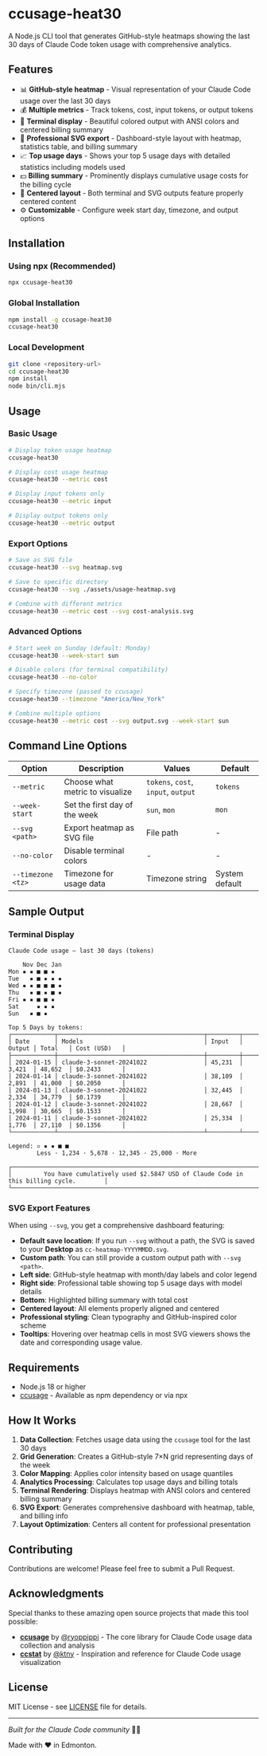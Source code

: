# ccusage-heat30

A Node.js CLI tool that generates GitHub-style heatmaps showing the last 30 days of Claude Code token usage with comprehensive analytics.


## Features

- 📊 **GitHub-style heatmap** - Visual representation of your Claude Code usage over the last 30 days
- 💰 **Multiple metrics** - Track tokens, cost, input tokens, or output tokens
- 🎨 **Terminal display** - Beautiful colored output with ANSI colors and centered billing summary
- 📁 **Professional SVG export** - Dashboard-style layout with heatmap, statistics table, and billing summary
- 📈 **Top usage days** - Shows your top 5 usage days with detailed statistics including models used
- 💵 **Billing summary** - Prominently displays cumulative usage costs for the billing cycle
- 🎯 **Centered layout** - Both terminal and SVG outputs feature properly centered content
- ⚙️ **Customizable** - Configure week start day, timezone, and output options

## Installation

### Using npx (Recommended)

```bash
npx ccusage-heat30
```

### Global Installation

```bash
npm install -g ccusage-heat30
ccusage-heat30
```

### Local Development

```bash
git clone <repository-url>
cd ccusage-heat30
npm install
node bin/cli.mjs
```

## Usage

### Basic Usage

```bash
# Display token usage heatmap
ccusage-heat30

# Display cost usage heatmap  
ccusage-heat30 --metric cost

# Display input tokens only
ccusage-heat30 --metric input

# Display output tokens only
ccusage-heat30 --metric output
```

### Export Options

```bash
# Save as SVG file
ccusage-heat30 --svg heatmap.svg

# Save to specific directory
ccusage-heat30 --svg ./assets/usage-heatmap.svg

# Combine with different metrics
ccusage-heat30 --metric cost --svg cost-analysis.svg
```

### Advanced Options

```bash
# Start week on Sunday (default: Monday)
ccusage-heat30 --week-start sun

# Disable colors (for terminal compatibility)
ccusage-heat30 --no-color

# Specify timezone (passed to ccusage)
ccusage-heat30 --timezone "America/New_York"

# Combine multiple options
ccusage-heat30 --metric cost --svg output.svg --week-start sun
```

## Command Line Options

| Option | Description | Values | Default |
|--------|-------------|--------|---------|
| `--metric` | Choose what metric to visualize | `tokens`, `cost`, `input`, `output` | `tokens` |
| `--week-start` | Set the first day of the week | `sun`, `mon` | `mon` |
| `--svg <path>` | Export heatmap as SVG file | File path | - |
| `--no-color` | Disable terminal colors | - | - |
| `--timezone <tz>` | Timezone for usage data | Timezone string | System default |

## Sample Output

### Terminal Display

```text
Claude Code usage — last 30 days (tokens)

    Nov Dec Jan 
Mon ▪ ▪ ■ ■ ▪ 
Tue   ▪ ■ ▪ ▪ ▪ 
Wed ▪ ▪ ■ ■ ■ ▪ 
Thu   ▪ ■ ▪ ■ ▪ 
Fri ▪ ▪ ■ ■ ▪   
Sat     ▪ ▪ ▪   
Sun   ▪ ■ ▪     

Top 5 Days by tokens:
┌────────────┬─────────────────────────────────────────┬─────────┬────────┬─────────┬──────────────┐
│ Date       │ Models                                  │ Input   │ Output │ Total   │ Cost (USD)   │
├────────────┼─────────────────────────────────────────┼─────────┼────────┼─────────┼──────────────┤
│ 2024-01-15 │ claude-3-sonnet-20241022                │ 45,231  │ 3,421  │ 48,652  │ $0.2433      │
│ 2024-01-14 │ claude-3-sonnet-20241022                │ 38,109  │ 2,891  │ 41,000  │ $0.2050      │
│ 2024-01-13 │ claude-3-sonnet-20241022                │ 32,445  │ 2,334  │ 34,779  │ $0.1739      │
│ 2024-01-12 │ claude-3-sonnet-20241022                │ 28,667  │ 1,998  │ 30,665  │ $0.1533      │
│ 2024-01-11 │ claude-3-sonnet-20241022                │ 25,334  │ 1,776  │ 27,110  │ $0.1356      │
└────────────┴─────────────────────────────────────────┴─────────┴────────┴─────────┴──────────────┘

Legend: ▫ ▪ ▪ ■ ■
        Less · 1,234 · 5,678 · 12,345 · 25,000 · More

┌──────────────────────────────────────────────────────────────────────────────────────────────┐
│         You have cumulatively used $2.5847 USD of Claude Code in this billing cycle.        │
└──────────────────────────────────────────────────────────────────────────────────────────────┘
```

### SVG Export Features
When using `--svg`, you get a comprehensive dashboard featuring:
- **Default save location**: If you run `--svg` without a path, the SVG is saved to your **Desktop** as `cc-heatmap-YYYYMMDD.svg`.
- **Custom path**: You can still provide a custom output path with `--svg <path>`.
- **Left side**: GitHub-style heatmap with month/day labels and color legend
- **Right side**: Professional table showing top 5 usage days with model details
- **Bottom**: Highlighted billing summary with total cost
- **Centered layout**: All elements properly aligned and centered
- **Professional styling**: Clean typography and GitHub-inspired color scheme
- **Tooltips**: Hovering over heatmap cells in most SVG viewers shows the date and corresponding usage value.

## Requirements

- Node.js 18 or higher
- [ccusage](https://github.com/ryoppippi/ccusage) - Available as npm dependency or via npx

## How It Works

1. **Data Collection**: Fetches usage data using the `ccusage` tool for the last 30 days
2. **Grid Generation**: Creates a GitHub-style 7×N grid representing days of the week
3. **Color Mapping**: Applies color intensity based on usage quantiles
4. **Analytics Processing**: Calculates top usage days and billing totals
5. **Terminal Rendering**: Displays heatmap with ANSI colors and centered billing summary
6. **SVG Export**: Generates comprehensive dashboard with heatmap, table, and billing info
7. **Layout Optimization**: Centers all content for professional presentation

## Contributing

Contributions are welcome! Please feel free to submit a Pull Request.

## Acknowledgments

Special thanks to these amazing open source projects that made this tool possible:

- **[ccusage](https://github.com/ryoppippi/ccusage)** by [@ryoppippi](https://github.com/ryoppippi) - The core library for Claude Code usage data collection and analysis
- **[ccstat](https://github.com/ktny/ccstat)** by [@ktny](https://github.com/ktny) - Inspiration and reference for Claude Code usage visualization

## License

MIT License - see [LICENSE](LICENSE) file for details.

---

*Built for the Claude Code community* 🤖✨

Made with ❤️ in Edmonton.